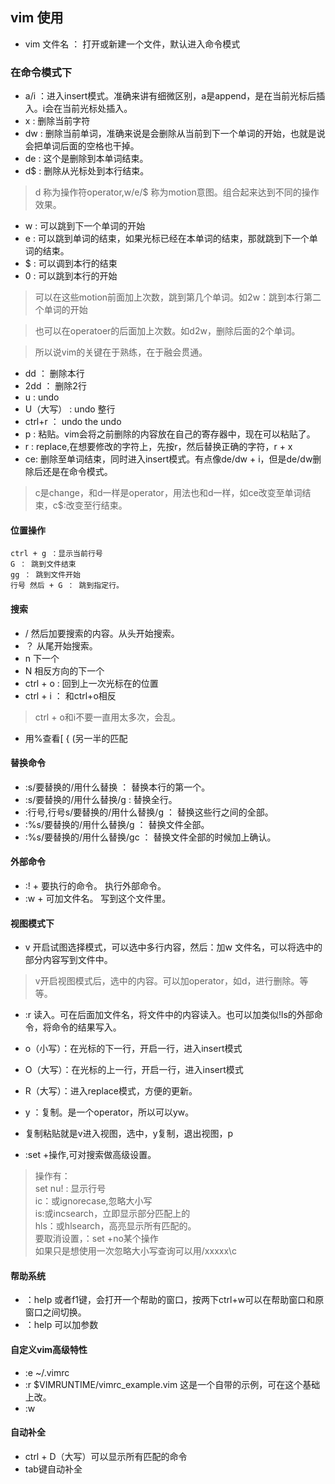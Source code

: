 ## vim 使用

- vim 文件名  ： 打开或新建一个文件，默认进入命令模式

### 在命令模式下

- a/i     ：进入insert模式。准确来讲有细微区别，a是append，是在当前光标后插入。i会在当前光标处插入。
- x    : 删除当前字符
- dw   : 删除当前单词，准确来说是会删除从当前到下一个单词的开始，也就是说会把单词后面的空格也干掉。
- de : 这个是删除到本单词结束。
- d$ : 删除从光标处到本行结束。

> d 称为操作符operator,w/e/$ 称为motion意图。组合起来达到不同的操作效果。

- w : 可以跳到下一个单词的开始
- e : 可以跳到单词的结束，如果光标已经在本单词的结束，那就跳到下一个单词的结束。
- $ : 可以调到本行的结束
- 0 : 可以跳到本行的开始
> 可以在这些motion前面加上次数，跳到第几个单词。如2w：跳到本行第二个单词的开始


> 也可以在operatoer的后面加上次数。如d2w，删除后面的2个单词。

> 所以说vim的关键在于熟练，在于融会贯通。

- dd ： 删除本行
- 2dd ： 删除2行
- u   : undo
- U（大写）   : undo 整行
- ctrl+r   ： undo the undo
- p : 粘贴。vim会将之前删除的内容放在自己的寄存器中，现在可以粘贴了。
- r : replace,在想要修改的字符上，先按r，然后替换正确的字符，r + x
- ce: 删除至单词结束，同时进入insert模式。有点像de/dw + i，但是de/dw删除后还是在命令模式。
> c是change，和d一样是operator，用法也和d一样，如ce改变至单词结束，c$:改变至行结束。


#### 位置操作
	ctrl + g ：显示当前行号
	G ： 跳到文件结束
	gg ： 跳到文件开始
	行号 然后 + G ： 跳到指定行。

#### 搜索
- / 然后加要搜索的内容。从头开始搜索。
- ？ 从尾开始搜索。
- n 下一个
- N 相反方向的下一个
- ctrl + o : 回到上一次光标在的位置
- ctrl + i ： 和ctrl+o相反
> ctrl + o和i不要一直用太多次，会乱。

- 用%查看[ { (另一半的匹配

#### 替换命令
- :s/要替换的/用什么替换 ： 替换本行的第一个。
- :s/要替换的/用什么替换/g : 替换全行。
- :行号,行号s/要替换的/用什么替换/g ： 替换这些行之间的全部。
- :%s/要替换的/用什么替换/g ： 替换文件全部。
- :%s/要替换的/用什么替换/gc ： 替换文件全部的时候加上确认。

#### 外部命令
- :! + 要执行的命令。  执行外部命令。
- :w + 可加文件名。   写到这个文件里。

#### 视图模式下

- v 开启试图选择模式，可以选中多行内容，然后：加w 文件名，可以将选中的部分内容写到文件中。
>  v开启视图模式后，选中的内容。可以加operator，如d，进行删除。等等。

- :r  读入。可在后面加文件名，将文件中的内容读入。也可以加类似!ls的外部命令，将命令的结果写入。
- o（小写）：在光标的下一行，开启一行，进入insert模式
- O（大写）：在光标的上一行，开启一行，进入insert模式
- R（大写）：进入replace模式，方便的更新。
- y ：复制。是一个operator，所以可以yw。
- 复制粘贴就是v进入视图，选中，y复制，退出视图，p

- :set +操作,可对搜索做高级设置。
> 操作有：  
> set nu! :  显示行号  
> ic：或ignorecase,忽略大小写<br>
> is:或incsearch，立即显示部分匹配上的<br>
> hls：或hlsearch，高亮显示所有匹配的。<br>
> 要取消设置，：set +no某个操作  
> 如果只是想使用一次忽略大小写查询可以用/xxxxx\c  


#### 帮助系统
- ：help 或者f1键，会打开一个帮助的窗口，按两下ctrl+w可以在帮助窗口和原窗口之间切换。
- ：help 可以加参数

#### 自定义vim高级特性
- :e ~/.vimrc
- :r $VIMRUNTIME/vimrc_example.vim  这是一个自带的示例，可在这个基础上改。
- :w  

#### 自动补全
- ctrl + D（大写）可以显示所有匹配的命令
- tab键自动补全
